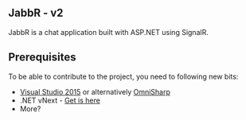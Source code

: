 ## JabbR - v2
JabbR is a chat application built with ASP.NET using SignalR.

## Prerequisites
To be able to contribute to the project, you need to following new bits:
* [Visual Studio 2015](http://www.visualstudio.com/en-us/downloads/visual-studio-2015-downloads-vs.aspx) or alternatively [OmniSharp](http://www.omnisharp.net/)
* .NET vNext - [Get is here](https://github.com/aspnet/Home)
* More?